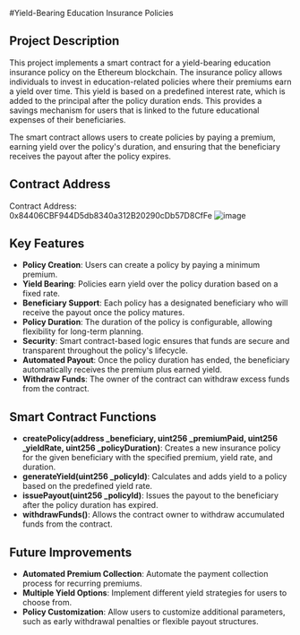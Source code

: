 #Yield-Bearing Education Insurance Policies

## Project Description

This project implements a smart contract for a yield-bearing education insurance policy on the Ethereum blockchain. The insurance policy allows individuals to invest in education-related policies where their premiums earn a yield over time. This yield is based on a predefined interest rate, which is added to the principal after the policy duration ends. This provides a savings mechanism for users that is linked to the future educational expenses of their beneficiaries.

The smart contract allows users to create policies by paying a premium, earning yield over the policy's duration, and ensuring that the beneficiary receives the payout after the policy expires.

## Contract Address

Contract Address:   
0x84406CBF944D5db8340a312B20290cDb57D8CfFe
![image](https://github.com/user-attachments/assets/2788b71b-6437-4a30-bad1-9ac4aa45869d)



## Key Features

- **Policy Creation**: Users can create a policy by paying a minimum premium.
- **Yield Bearing**: Policies earn yield over the policy duration based on a fixed rate.
- **Beneficiary Support**: Each policy has a designated beneficiary who will receive the payout once the policy matures.
- **Policy Duration**: The duration of the policy is configurable, allowing flexibility for long-term planning.
- **Security**: Smart contract-based logic ensures that funds are secure and transparent throughout the policy's lifecycle.
- **Automated Payout**: Once the policy duration has ended, the beneficiary automatically receives the premium plus earned yield.
- **Withdraw Funds**: The owner of the contract can withdraw excess funds from the contract.

## Smart Contract Functions

- **createPolicy(address _beneficiary, uint256 _premiumPaid, uint256 _yieldRate, uint256 _policyDuration)**: Creates a new insurance policy for the given beneficiary with the specified premium, yield rate, and duration.
- **generateYield(uint256 _policyId)**: Calculates and adds yield to a policy based on the predefined yield rate.
- **issuePayout(uint256 _policyId)**: Issues the payout to the beneficiary after the policy duration has expired.
- **withdrawFunds()**: Allows the contract owner to withdraw accumulated funds from the contract.


## Future Improvements

- **Automated Premium Collection**: Automate the payment collection process for recurring premiums.
- **Multiple Yield Options**: Implement different yield strategies for users to choose from.
- **Policy Customization**: Allow users to customize additional parameters, such as early withdrawal penalties or flexible payout structures.

